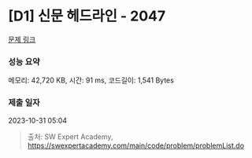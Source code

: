 # [D1] 신문 헤드라인 - 2047 

[문제 링크](https://swexpertacademy.com/main/code/problem/problemDetail.do?contestProbId=AV5QKsLaAy0DFAUq) 

### 성능 요약

메모리: 42,720 KB, 시간: 91 ms, 코드길이: 1,541 Bytes

### 제출 일자

2023-10-31 05:04



> 출처: SW Expert Academy, https://swexpertacademy.com/main/code/problem/problemList.do